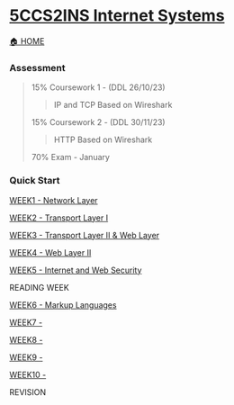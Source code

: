# [5CCS2INS Internet Systems](https://keats.kcl.ac.uk/course/view.php?id=109910)
[🏠 HOME](README.md)

### Assessment 
> 15% Coursework 1 - (DDL 26/10/23)
>
> > IP and TCP
> > Based on Wireshark
>
> 15% Coursework 2 - (DDL 30/11/23)
> > HTTP
> > Based on Wireshark
>
> 70% Exam - January

### Quick Start
[WEEK1 - Network Layer](year2/5ccs2ins/w1.md)

[WEEK2 - Transport Layer I](year2/5ccs2ins/w2.md)

[WEEK3 - Transport Layer II & Web Layer](year2/5ccs2ins/w3.md)

[WEEK4 - Web Layer II](year2/5ccs2ins/w4.md)

[WEEK5 - Internet and Web Security](year2/5ccs2ins/w5.md)

READING WEEK

[WEEK6 - Markup Languages](year2/5ccs2ins/w6.md)

[WEEK7 - ](year2/5ccs2ins/w7.md)

[WEEK8 - ](year2/5ccs2ins/w8.md)

[WEEK9 - ](year2/5ccs2ins/w9.md)

[WEEK10 - ](year2/5ccs2ins/w10.md)

REVISION